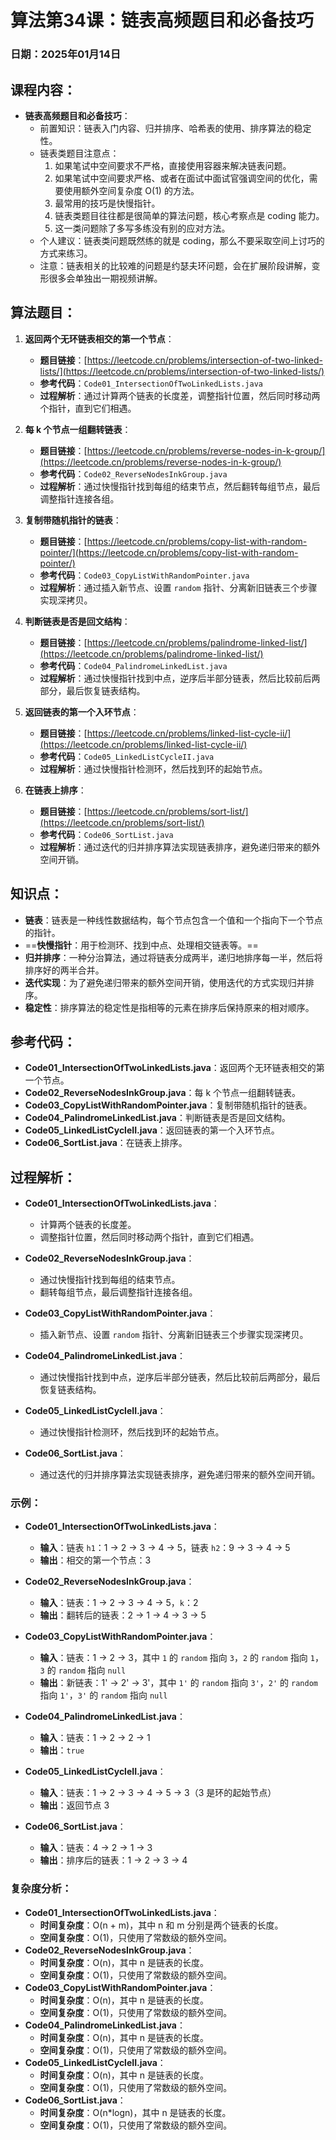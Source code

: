 # 算法第34课：链表高频题目和必备技巧

### 日期：2025年01月14日

## 课程内容：
- **链表高频题目和必备技巧**：
  - 前置知识：链表入门内容、归并排序、哈希表的使用、排序算法的稳定性。
  - 链表类题目注意点：
    1. 如果笔试中空间要求不严格，直接使用容器来解决链表问题。
    2. 如果笔试中空间要求严格、或者在面试中面试官强调空间的优化，需要使用额外空间复杂度 O(1) 的方法。
    3. 最常用的技巧是快慢指针。
    4. 链表类题目往往都是很简单的算法问题，核心考察点是 coding 能力。
    5. 这一类问题除了多写多练没有别的应对方法。
  - 个人建议：链表类问题既然练的就是 coding，那么不要采取空间上讨巧的方式来练习。
  - 注意：链表相关的比较难的问题是约瑟夫环问题，会在扩展阶段讲解，变形很多会单独出一期视频讲解。

## 算法题目：
1. **返回两个无环链表相交的第一个节点**：
   - **题目链接**：[https://leetcode.cn/problems/intersection-of-two-linked-lists/](https://leetcode.cn/problems/intersection-of-two-linked-lists/)
   - **参考代码**：`Code01_IntersectionOfTwoLinkedLists.java`
   - **过程解析**：通过计算两个链表的长度差，调整指针位置，然后同时移动两个指针，直到它们相遇。

2. **每 k 个节点一组翻转链表**：
   - **题目链接**：[https://leetcode.cn/problems/reverse-nodes-in-k-group/](https://leetcode.cn/problems/reverse-nodes-in-k-group/)
   - **参考代码**：`Code02_ReverseNodesInkGroup.java`
   - **过程解析**：通过快慢指针找到每组的结束节点，然后翻转每组节点，最后调整指针连接各组。

3. **复制带随机指针的链表**：
   - **题目链接**：[https://leetcode.cn/problems/copy-list-with-random-pointer/](https://leetcode.cn/problems/copy-list-with-random-pointer/)
   - **参考代码**：`Code03_CopyListWithRandomPointer.java`
   - **过程解析**：通过插入新节点、设置 `random` 指针、分离新旧链表三个步骤实现深拷贝。

4. **判断链表是否是回文结构**：
   - **题目链接**：[https://leetcode.cn/problems/palindrome-linked-list/](https://leetcode.cn/problems/palindrome-linked-list/)
   - **参考代码**：`Code04_PalindromeLinkedList.java`
   - **过程解析**：通过快慢指针找到中点，逆序后半部分链表，然后比较前后两部分，最后恢复链表结构。

5. **返回链表的第一个入环节点**：
   - **题目链接**：[https://leetcode.cn/problems/linked-list-cycle-ii/](https://leetcode.cn/problems/linked-list-cycle-ii/)
   - **参考代码**：`Code05_LinkedListCycleII.java`
   - **过程解析**：通过快慢指针检测环，然后找到环的起始节点。

6. **在链表上排序**：
   - **题目链接**：[https://leetcode.cn/problems/sort-list/](https://leetcode.cn/problems/sort-list/)
   - **参考代码**：`Code06_SortList.java`
   - **过程解析**：通过迭代的归并排序算法实现链表排序，避免递归带来的额外空间开销。

## 知识点：
- **链表**：链表是一种线性数据结构，每个节点包含一个值和一个指向下一个节点的指针。
- ==**快慢指针**：用于检测环、找到中点、处理相交链表等。==
- **归并排序**：一种分治算法，通过将链表分成两半，递归地排序每一半，然后将排序好的两半合并。
- **迭代实现**：为了避免递归带来的额外空间开销，使用迭代的方式实现归并排序。
- **稳定性**：排序算法的稳定性是指相等的元素在排序后保持原来的相对顺序。

## 参考代码：
- **Code01_IntersectionOfTwoLinkedLists.java**：返回两个无环链表相交的第一个节点。
- **Code02_ReverseNodesInkGroup.java**：每 k 个节点一组翻转链表。
- **Code03_CopyListWithRandomPointer.java**：复制带随机指针的链表。
- **Code04_PalindromeLinkedList.java**：判断链表是否是回文结构。
- **Code05_LinkedListCycleII.java**：返回链表的第一个入环节点。
- **Code06_SortList.java**：在链表上排序。

## 过程解析：
- **Code01_IntersectionOfTwoLinkedLists.java**：
  - 计算两个链表的长度差。
  - 调整指针位置，然后同时移动两个指针，直到它们相遇。

- **Code02_ReverseNodesInkGroup.java**：
  - 通过快慢指针找到每组的结束节点。
  - 翻转每组节点，最后调整指针连接各组。

- **Code03_CopyListWithRandomPointer.java**：
  - 插入新节点、设置 `random` 指针、分离新旧链表三个步骤实现深拷贝。

- **Code04_PalindromeLinkedList.java**：
  - 通过快慢指针找到中点，逆序后半部分链表，然后比较前后两部分，最后恢复链表结构。

- **Code05_LinkedListCycleII.java**：
  - 通过快慢指针检测环，然后找到环的起始节点。

- **Code06_SortList.java**：
  - 通过迭代的归并排序算法实现链表排序，避免递归带来的额外空间开销。

### 示例：
- **Code01_IntersectionOfTwoLinkedLists.java**：
  - **输入**：链表 `h1`：1 -> 2 -> 3 -> 4 -> 5，链表 `h2`：9 -> 3 -> 4 -> 5
  - **输出**：相交的第一个节点：3

- **Code02_ReverseNodesInkGroup.java**：
  - **输入**：链表：1 -> 2 -> 3 -> 4 -> 5，`k`：2
  - **输出**：翻转后的链表：2 -> 1 -> 4 -> 3 -> 5

- **Code03_CopyListWithRandomPointer.java**：
  - **输入**：链表：1 -> 2 -> 3，其中 `1` 的 `random` 指向 `3`，`2` 的 `random` 指向 `1`，`3` 的 `random` 指向 `null`
  - **输出**：新链表：1' -> 2' -> 3'，其中 `1'` 的 `random` 指向 `3'`，`2'` 的 `random` 指向 `1'`，`3'` 的 `random` 指向 `null`

- **Code04_PalindromeLinkedList.java**：
  - **输入**：链表：1 -> 2 -> 2 -> 1
  - **输出**：`true`

- **Code05_LinkedListCycleII.java**：
  - **输入**：链表：1 -> 2 -> 3 -> 4 -> 5 -> 3（3 是环的起始节点）
  - **输出**：返回节点 3

- **Code06_SortList.java**：
  - **输入**：链表：4 -> 2 -> 1 -> 3
  - **输出**：排序后的链表：1 -> 2 -> 3 -> 4

### 复杂度分析：
- **Code01_IntersectionOfTwoLinkedLists.java**：
  - **时间复杂度**：O(n + m)，其中 n 和 m 分别是两个链表的长度。
  - **空间复杂度**：O(1)，只使用了常数级的额外空间。
- **Code02_ReverseNodesInkGroup.java**：
  - **时间复杂度**：O(n)，其中 n 是链表的长度。
  - **空间复杂度**：O(1)，只使用了常数级的额外空间。
- **Code03_CopyListWithRandomPointer.java**：
  - **时间复杂度**：O(n)，其中 n 是链表的长度。
  - **空间复杂度**：O(1)，只使用了常数级的额外空间。
- **Code04_PalindromeLinkedList.java**：
  - **时间复杂度**：O(n)，其中 n 是链表的长度。
  - **空间复杂度**：O(1)，只使用了常数级的额外空间。
- **Code05_LinkedListCycleII.java**：
  - **时间复杂度**：O(n)，其中 n 是链表的长度。
  - **空间复杂度**：O(1)，只使用了常数级的额外空间。
- **Code06_SortList.java**：
  - **时间复杂度**：O(n*logn)，其中 n 是链表的长度。
  - **空间复杂度**：O(1)，只使用了常数级的额外空间。